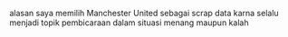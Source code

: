 alasan saya memilih Manchester United sebagai scrap data karna selalu menjadi topik pembicaraan dalam situasi menang maupun kalah
